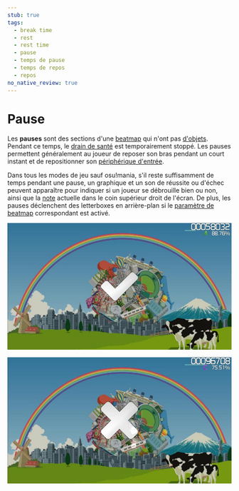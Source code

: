```yaml
---
stub: true
tags:
  - break time
  - rest
  - rest time
  - pause
  - temps de pause
  - temps de repos
  - repos
no_native_review: true
---
```


# Pause

Les **pauses** sont des sections d'une [beatmap](/wiki/Beatmap) qui n'ont pas [d'objets](/wiki/Gameplay/Hit_object). Pendant ce temps, le [drain de santé](/wiki/Gameplay/Health) est temporairement stoppé. Les pauses permettent généralement au joueur de reposer son bras pendant un court instant et de repositionner son [périphérique d'entrée](/wiki/Gameplay/Input_device).

Dans tous les modes de jeu sauf osu!mania, s'il reste suffisamment de temps pendant une pause, un graphique et un son de réussite ou d'échec peuvent apparaître pour indiquer si un joueur se débrouille bien ou non, ainsi que la [note](/wiki/Gameplay/Grade) actuelle dans le coin supérieur droit de l'écran. De plus, les pauses déclenchent des letterboxes en arrière-plan si le [paramètre de beatmap](/wiki/Client/Beatmap_editor/Song_setup) correspondant est activé.

![Capture d'écran d'une section de pause réussi](img/section-pass.jpg "Section réussi")

![Capture d'écran d'une section de pause miss](img/section-fail.jpg "Section miss")
